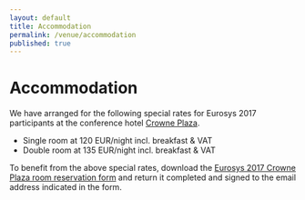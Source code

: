 ```yaml
---
layout: default
title: Accommodation
permalink: /venue/accommodation
published: true
---
```

# Accommodation

We have arranged for the following special rates for Eurosys 2017 participants at the conference hotel <a href="https://www.ihg.com/crowneplaza/hotels/us/en/belgrade/begcp/hoteldetail" target="_blank">Crowne Plaza</a>.  

* Single room at 120 EUR/night incl. breakfast & VAT
* Double room at 135 EUR/night incl. breakfast & VAT

To benefit from the above special rates, download the [Eurosys 2017 Crowne Plaza room reservation form](/assets/data/CrownePlazaRoomReservationForm-Eurosys2017.pdf) and return it completed and signed to the email address indicated in the form. 